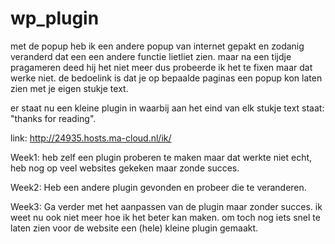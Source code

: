 # wp_plugin


met de popup heb ik een andere popup van internet gepakt en zodanig veranderd dat een een andere functie lietliet zien.
maar na een tijdje pragameren deed hij het niet meer dus probeerde ik het te fixen maar dat werke niet.
de bedoelink is dat je op bepaalde paginas een popup kon laten zien met je eigen stukje text.

er staat nu een kleine plugin in waarbij aan het eind van elk stukje text staat: "thanks for reading".

link: http://24935.hosts.ma-cloud.nl/ik/


Week1:
heb zelf een plugin proberen te maken maar dat werkte niet echt, heb nog op veel websites gekeken maar zonde succes.

Week2:
Heb een andere plugin gevonden en probeer die te veranderen. 

Week3:
Ga verder met het aanpassen van de plugin maar zonder succes. ik weet nu ook niet meer hoe ik het beter kan maken.
om toch nog iets snel te laten zien voor de website een (hele) kleine plugin gemaakt.
